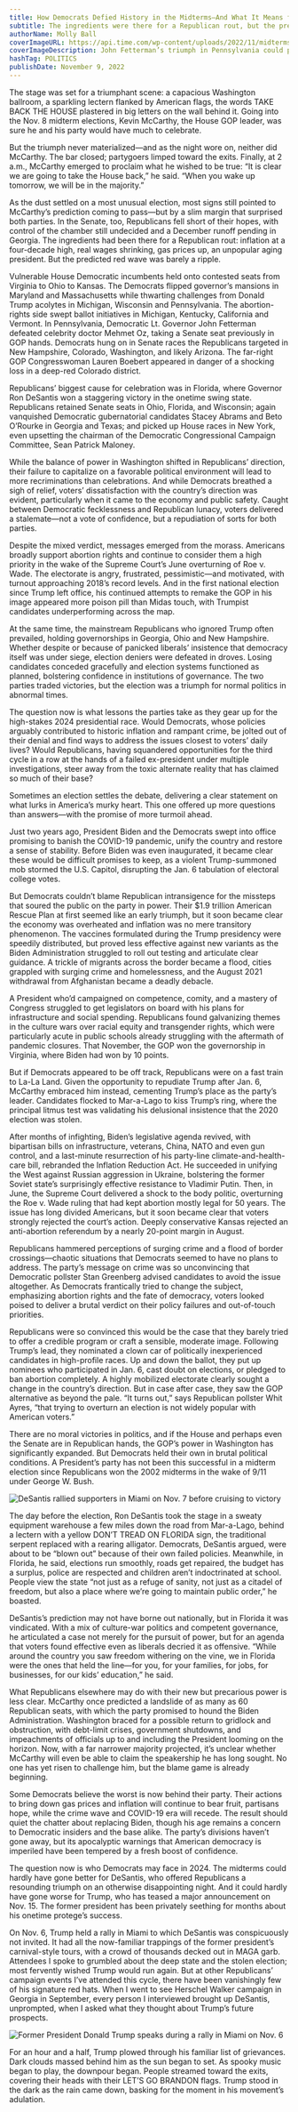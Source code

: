 ```yaml
---
title: How Democrats Defied History in the Midterms—And What It Means for 2024
subtitle: The ingredients were there for a Republican rout, but the predicted red wave was barely a ripple
authorName: Molly Ball
coverImageURL: https://api.time.com/wp-content/uploads/2022/11/midterms-2022-analysis-pennsylvania.jpg?quality=85&w=1100
coverImageDescription: John Fetterman’s triumph in Pennsylvania could preserve the Democrats’ Senate majority
hashTag: POLITICS
publishDate: November 9, 2022
---
```


The stage was set for a triumphant scene: a capacious Washington ballroom, a sparkling lectern flanked by American flags, the words TAKE BACK THE HOUSE plastered in big letters on the wall behind it. Going into the Nov. 8 midterm elections, Kevin McCarthy, the House GOP leader, was sure he and his party would have much to celebrate.

But the triumph never materialized—and as the night wore on, neither did McCarthy. The bar closed; partygoers limped toward the exits. Finally, at 2 a.m., McCarthy emerged to proclaim what he wished to be true: “It is clear we are going to take the House back,” he said. “When you wake up tomorrow, we will be in the majority.”

As the dust settled on a most unusual election, most signs still pointed to McCarthy’s prediction coming to pass—but by a slim margin that surprised both parties. In the Senate, too, Republicans fell short of their hopes, with control of the chamber still undecided and a December runoff pending in Georgia. The ingredients had been there for a Republican rout: inflation at a four-decade high, real wages shrinking, gas prices up, an unpopular aging president. But the predicted red wave was barely a ripple.

Vulnerable House Democratic incumbents held onto contested seats from Virginia to Ohio to Kansas. The Democrats flipped governor’s mansions in Maryland and Massachusetts while thwarting challenges from Donald Trump acolytes in Michigan, Wisconsin and Pennsylvania. The abortion-rights side swept ballot initiatives in Michigan, Kentucky, California and Vermont. In Pennsylvania, Democratic Lt. Governor John Fetterman defeated celebrity doctor Mehmet Oz, taking a Senate seat previously in GOP hands. Democrats hung on in Senate races the Republicans targeted in New Hampshire, Colorado, Washington, and likely Arizona. The far-right GOP Congresswoman Lauren Boebert appeared in danger of a shocking loss in a deep-red Colorado district.

Republicans’ biggest cause for celebration was in Florida, where Governor Ron DeSantis won a staggering victory in the onetime swing state. Republicans retained Senate seats in Ohio, Florida, and Wisconsin; again vanquished Democratic gubernatorial candidates Stacey Abrams and Beto O’Rourke in Georgia and Texas; and picked up House races in New York, even upsetting the chairman of the Democratic Congressional Campaign Committee, Sean Patrick Maloney.

While the balance of power in Washington shifted in Republicans’ direction, their failure to capitalize on a favorable political environment will lead to more recriminations than celebrations. And while Democrats breathed a sigh of relief, voters’ dissatisfaction with the country’s direction was evident, particularly when it came to the economy and public safety. Caught between Democratic fecklessness and Republican lunacy, voters delivered a stalemate—not a vote of confidence, but a repudiation of sorts for both parties.

Despite the mixed verdict, messages emerged from the morass. Americans broadly support abortion rights and continue to consider them a high priority in the wake of the Supreme Court’s June overturning of Roe v. Wade. The electorate is angry, frustrated, pessimistic—and motivated, with turnout approaching 2018’s record levels. And in the first national election since Trump left office, his continued attempts to remake the GOP in his image appeared more poison pill than Midas touch, with Trumpist candidates underperforming across the map.

At the same time, the mainstream Republicans who ignored Trump often prevailed, holding governorships in Georgia, Ohio and New Hampshire. Whether despite or because of panicked liberals’ insistence that democracy itself was under siege, election deniers were defeated in droves. Losing candidates conceded gracefully and election systems functioned as planned, bolstering confidence in institutions of governance. The two parties traded victories, but the election was a triumph for normal politics in abnormal times.

The question now is what lessons the parties take as they gear up for the high-stakes 2024 presidential race. Would Democrats, whose policies arguably contributed to historic inflation and rampant crime, be jolted out of their denial and find ways to address the issues closest to voters’ daily lives? Would Republicans, having squandered opportunities for the third cycle in a row at the hands of a failed ex-president under multiple investigations, steer away from the toxic alternate reality that has claimed so much of their base?

Sometimes an election settles the debate, delivering a clear statement on what lurks in America’s murky heart. This one offered up more questions than answers—with the promise of more turmoil ahead.

Just two years ago, President Biden and the Democrats swept into office promising to banish the COVID-19 pandemic, unify the country and restore a sense of stability. Before Biden was even inaugurated, it became clear these would be difficult promises to keep, as a violent Trump-summoned mob stormed the U.S. Capitol, disrupting the Jan. 6 tabulation of electoral college votes.

But Democrats couldn’t blame Republican intransigence for the missteps that soured the public on the party in power. Their $1.9 trillion American Rescue Plan at first seemed like an early triumph, but it soon became clear the economy was overheated and inflation was no mere transitory phenomenon. The vaccines formulated during the Trump presidency were speedily distributed, but proved less effective against new variants as the Biden Administration struggled to roll out testing and articulate clear guidance. A trickle of migrants across the border became a flood, cities grappled with surging crime and homelessness, and the August 2021 withdrawal from Afghanistan became a deadly debacle.

A President who’d campaigned on competence, comity, and a mastery of Congress struggled to get legislators on board with his plans for infrastructure and social spending. Republicans found galvanizing themes in the culture wars over racial equity and transgender rights, which were particularly acute in public schools already struggling with the aftermath of pandemic closures. That November, the GOP won the governorship in Virginia, where Biden had won by 10 points.

But if Democrats appeared to be off track, Republicans were on a fast train to La-La Land. Given the opportunity to repudiate Trump after Jan. 6, McCarthy embraced him instead, cementing Trump’s place as the party’s leader. Candidates flocked to Mar-a-Lago to kiss Trump’s ring, where the principal litmus test was validating his delusional insistence that the 2020 election was stolen.

After months of infighting, Biden’s legislative agenda revived, with bipartisan bills on infrastructure, veterans, China, NATO and even gun control, and a last-minute resurrection of his party-line climate-and-health-care bill, rebranded the Inflation Reduction Act. He succeeded in unifying the West against Russian aggression in Ukraine, bolstering the former Soviet state’s surprisingly effective resistance to Vladimir Putin. Then, in June, the Supreme Court delivered a shock to the body politic, overturning the Roe v. Wade ruling that had kept abortion mostly legal for 50 years. The issue has long divided Americans, but it soon became clear that voters strongly rejected the court’s action. Deeply conservative Kansas rejected an anti-abortion referendum by a nearly 20-point margin in August.

Republicans hammered perceptions of surging crime and a flood of border crossings—chaotic situations that Democrats seemed to have no plans to address. The party’s message on crime was so unconvincing that Democratic pollster Stan Greenberg advised candidates to avoid the issue altogether. As Democrats frantically tried to change the subject, emphasizing abortion rights and the fate of democracy, voters looked poised to deliver a brutal verdict on their policy failures and out-of-touch priorities.

Republicans were so convinced this would be the case that they barely tried to offer a credible program or craft a sensible, moderate image. Following Trump’s lead, they nominated a clown car of politically inexperienced candidates in high-profile races. Up and down the ballot, they put up nominees who participated in Jan. 6, cast doubt on elections, or pledged to ban abortion completely. A highly mobilized electorate clearly sought a change in the country’s direction. But in case after case, they saw the GOP alternative as beyond the pale. “It turns out,” says Republican pollster Whit Ayres, “that trying to overturn an election is not widely popular with American voters.”

There are no moral victories in politics, and if the House and perhaps even the Senate are in Republican hands, the GOP’s power in Washington has significantly expanded. But Democrats held their own in brutal political conditions. A President’s party has not been this successful in a midterm election since Republicans won the 2002 midterms in the wake of 9/11 under George W. Bush.

![DeSantis rallied supporters in Miami on Nov. 7 before cruising to victory](https://api.time.com/wp-content/uploads/2022/11/midterms-2022-analysis-florida-desantis.jpg?w=560&w=560)

The day before the election, Ron DeSantis took the stage in a sweaty equipment warehouse a few miles down the road from Mar-a-Lago, behind a lectern with a yellow DON’T TREAD ON FLORIDA sign, the traditional serpent replaced with a rearing alligator. Democrats, DeSantis argued, were about to be “blown out” because of their own failed policies. Meanwhile, in Florida, he said, elections run smoothly, roads get repaired, the budget has a surplus, police are respected and children aren’t indoctrinated at school. People view the state “not just as a refuge of sanity, not just as a citadel of freedom, but also a place where we’re going to maintain public order,” he boasted.

DeSantis’s prediction may not have borne out nationally, but in Florida it was vindicated. With a mix of culture-war politics and competent governance, he articulated a case not merely for the pursuit of power, but for an agenda that voters found effective even as liberals decried it as offensive. “While around the country you saw freedom withering on the vine, we in Florida were the ones that held the line—for you, for your families, for jobs, for businesses, for our kids’ education,” he said.

What Republicans elsewhere may do with their new but precarious power is less clear. McCarthy once predicted a landslide of as many as 60 Republican seats, with which the party promised to hound the Biden Administration. Washington braced for a possible return to gridlock and obstruction, with debt-limit crises, government shutdowns, and impeachments of officials up to and including the President looming on the horizon. Now, with a far narrower majority projected, it’s unclear whether McCarthy will even be able to claim the speakership he has long sought. No one has yet risen to challenge him, but the blame game is already beginning.

Some Democrats believe the worst is now behind their party. Their actions to bring down gas prices and inflation will continue to bear fruit, partisans hope, while the crime wave and COVID-19 era will recede. The result should quiet the chatter about replacing Biden, though his age remains a concern to Democratic insiders and the base alike. The party’s divisions haven’t gone away, but its apocalyptic warnings that American democracy is imperiled have been tempered by a fresh boost of confidence.

The question now is who Democrats may face in 2024. The midterms could hardly have gone better for DeSantis, who offered Republicans a resounding triumph on an otherwise disappointing night. And it could hardly have gone worse for Trump, who has teased a major announcement on Nov. 15. The former president has been privately seething for months about his onetime protege’s success.

On Nov. 6, Trump held a rally in Miami to which DeSantis was conspicuously not invited. It had all the now-familiar trappings of the former president’s carnival-style tours, with a crowd of thousands decked out in MAGA garb. Attendees I spoke to grumbled about the deep state and the stolen election; most fervently wished Trump would run again. But at other Republicans’ campaign events I’ve attended this cycle, there have been vanishingly few of his signature red hats. When I went to see Herschel Walker campaign in Georgia in September, every person I interviewed brought up DeSantis, unprompted, when I asked what they thought about Trump’s future prospects.

![Former President Donald Trump speaks during a rally in Miami on Nov. 6](https://api.time.com/wp-content/uploads/2022/11/midterms-2022-analysis-florida-trump.jpg?w=560&w=560)

For an hour and a half, Trump plowed through his familiar list of grievances. Dark clouds massed behind him as the sun began to set. As spooky music began to play, the downpour began. People streamed toward the exits, covering their heads with their LET’S GO BRANDON flags. Trump stood in the dark as the rain came down, basking for the moment in his movement’s adulation.